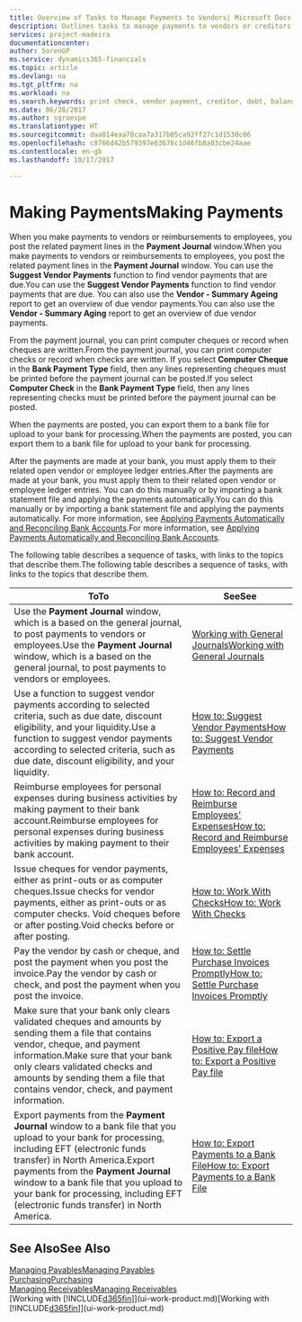 ```yaml
---
title: Overview of Tasks to Manage Payments to Vendors| Microsoft Docs
description: Outlines tasks to manage payments to vendors or creditors, including posting payment lines and getting an overview of the balance due.
services: project-madeira
documentationcenter: 
author: SorenGP
ms.service: dynamics365-financials
ms.topic: article
ms.devlang: na
ms.tgt_pltfrm: na
ms.workload: na
ms.search.keywords: print check, vendor payment, creditor, debt, balance due, AP
ms.date: 06/28/2017
ms.author: sgroespe
ms.translationtype: HT
ms.sourcegitcommit: daa014eaa78caa7a317b05ca92ff27c1d1530c06
ms.openlocfilehash: c8766d42b579397e63676c1d46fb8a03cbe24aae
ms.contentlocale: en-gb
ms.lasthandoff: 10/17/2017

---
```

# <a name="making-payments"></a><span data-ttu-id="6f872-103">Making Payments</span><span class="sxs-lookup"><span data-stu-id="6f872-103">Making Payments</span></span>
<span data-ttu-id="6f872-104">When you make payments to vendors or reimbursements to employees, you post the related payment lines in the **Payment Journal** window.</span><span class="sxs-lookup"><span data-stu-id="6f872-104">When you make payments to vendors or reimbursements to employees, you post the related payment lines in the **Payment Journal** window.</span></span> <span data-ttu-id="6f872-105">You can use the **Suggest Vendor Payments** function to find vendor payments that are due.</span><span class="sxs-lookup"><span data-stu-id="6f872-105">You can use the **Suggest Vendor Payments** function to find vendor payments that are due.</span></span> <span data-ttu-id="6f872-106">You can also use the **Vendor - Summary Ageing** report to get an overview of due vendor payments.</span><span class="sxs-lookup"><span data-stu-id="6f872-106">You can also use the **Vendor - Summary Aging** report to get an overview of due vendor payments.</span></span>

<span data-ttu-id="6f872-107">From the payment journal, you can print computer cheques or record when cheques are written.</span><span class="sxs-lookup"><span data-stu-id="6f872-107">From the payment journal, you can print computer checks or record when checks are written.</span></span> <span data-ttu-id="6f872-108">If you select **Computer Cheque** in the **Bank Payment Type** field, then any lines representing cheques must be printed before the payment journal can be posted.</span><span class="sxs-lookup"><span data-stu-id="6f872-108">If you select **Computer Check** in the **Bank Payment Type** field, then any lines representing checks must be printed before the payment journal can be posted.</span></span>

<span data-ttu-id="6f872-109">When the payments are posted, you can export them to a bank file for upload to your bank for processing.</span><span class="sxs-lookup"><span data-stu-id="6f872-109">When the payments are posted, you can export them to a bank file for upload to your bank for processing.</span></span>

<span data-ttu-id="6f872-110">After the payments are made at your bank, you must apply them to their related open vendor or employee ledger entries.</span><span class="sxs-lookup"><span data-stu-id="6f872-110">After the payments are made at your bank, you must apply them to their related open vendor or employee ledger entries.</span></span> <span data-ttu-id="6f872-111">You can do this manually or by importing a bank statement file and applying the payments automatically.</span><span class="sxs-lookup"><span data-stu-id="6f872-111">You can do this manually or by importing a bank statement file and applying the payments automatically.</span></span> <span data-ttu-id="6f872-112">For more information, see [Applying Payments Automatically and Reconciling Bank Accounts](receivables-apply-payments-auto-reconcile-bank-accounts.md).</span><span class="sxs-lookup"><span data-stu-id="6f872-112">For more information, see [Applying Payments Automatically and Reconciling Bank Accounts](receivables-apply-payments-auto-reconcile-bank-accounts.md).</span></span>

<span data-ttu-id="6f872-113">The following table describes a sequence of tasks, with links to the topics that describe them.</span><span class="sxs-lookup"><span data-stu-id="6f872-113">The following table describes a sequence of tasks, with links to the topics that describe them.</span></span>

| <span data-ttu-id="6f872-114">To</span><span class="sxs-lookup"><span data-stu-id="6f872-114">To</span></span> | <span data-ttu-id="6f872-115">See</span><span class="sxs-lookup"><span data-stu-id="6f872-115">See</span></span> |
| --- | --- |
|<span data-ttu-id="6f872-116">Use the **Payment Journal** window, which is a based on the general journal, to post payments to vendors or employees.</span><span class="sxs-lookup"><span data-stu-id="6f872-116">Use the **Payment Journal** window, which is a based on the general journal, to post payments to vendors or employees.</span></span>|[<span data-ttu-id="6f872-117">Working with General Journals</span><span class="sxs-lookup"><span data-stu-id="6f872-117">Working with General Journals</span></span>](ui-work-general-journals.md)|
| <span data-ttu-id="6f872-118">Use a function to suggest vendor payments according to selected criteria, such as due date, discount eligibility, and your liquidity.</span><span class="sxs-lookup"><span data-stu-id="6f872-118">Use a function to suggest vendor payments according to selected criteria, such as due date, discount eligibility, and your liquidity.</span></span> |[<span data-ttu-id="6f872-119">How to: Suggest Vendor Payments</span><span class="sxs-lookup"><span data-stu-id="6f872-119">How to: Suggest Vendor Payments</span></span>](payables-how-suggest-vendor-payments.md) |
|<span data-ttu-id="6f872-120">Reimburse employees for personal expenses during business activities by making payment to their bank account.</span><span class="sxs-lookup"><span data-stu-id="6f872-120">Reimburse employees for personal expenses during business activities by making payment to their bank account.</span></span>|[<span data-ttu-id="6f872-121">How to: Record and Reimburse Employees' Expenses</span><span class="sxs-lookup"><span data-stu-id="6f872-121">How to: Record and Reimburse Employees' Expenses</span></span>](finance-how-record-reimburse-employee-expenses.md)|
| <span data-ttu-id="6f872-122">Issue cheques for vendor payments, either as print-outs or as computer cheques.</span><span class="sxs-lookup"><span data-stu-id="6f872-122">Issue checks for vendor payments, either as print-outs or as computer checks.</span></span> <span data-ttu-id="6f872-123">Void cheques before or after posting.</span><span class="sxs-lookup"><span data-stu-id="6f872-123">Void checks before or after posting.</span></span> |[<span data-ttu-id="6f872-124">How to: Work With Checks</span><span class="sxs-lookup"><span data-stu-id="6f872-124">How to: Work With Checks</span></span>](payables-how-work-checks.md) |
| <span data-ttu-id="6f872-125">Pay the vendor by cash or cheque, and post the payment when you post the invoice.</span><span class="sxs-lookup"><span data-stu-id="6f872-125">Pay the vendor by cash or check, and post the payment when you post the invoice.</span></span> |[<span data-ttu-id="6f872-126">How to: Settle Purchase Invoices Promptly</span><span class="sxs-lookup"><span data-stu-id="6f872-126">How to: Settle Purchase Invoices Promptly</span></span>](finance-how-to-settle-purchase-invoices-promptly.md) |
| <span data-ttu-id="6f872-127">Make sure that your bank only clears validated cheques and amounts by sending them a file that contains vendor, cheque, and payment information.</span><span class="sxs-lookup"><span data-stu-id="6f872-127">Make sure that your bank only clears validated checks and amounts by sending them a file that contains vendor, check, and payment information.</span></span> |[<span data-ttu-id="6f872-128">How to: Export a Positive Pay file</span><span class="sxs-lookup"><span data-stu-id="6f872-128">How to: Export a Positive Pay file</span></span>](finance-how-positive-pay.md) |
|<span data-ttu-id="6f872-129">Export payments from the **Payment Journal** window to a bank file that you upload to your bank for processing, including EFT (electronic funds transfer) in North America.</span><span class="sxs-lookup"><span data-stu-id="6f872-129">Export payments from the **Payment Journal** window to a bank file that you upload to your bank for processing, including EFT (electronic funds transfer) in North America.</span></span> |[<span data-ttu-id="6f872-130">How to: Export Payments to a Bank File</span><span class="sxs-lookup"><span data-stu-id="6f872-130">How to: Export Payments to a Bank File</span></span>](payables-how-export-payments-bank-file.md)|  

## <a name="see-also"></a><span data-ttu-id="6f872-131">See Also</span><span class="sxs-lookup"><span data-stu-id="6f872-131">See Also</span></span>
[<span data-ttu-id="6f872-132">Managing Payables</span><span class="sxs-lookup"><span data-stu-id="6f872-132">Managing Payables</span></span>](payables-manage-payables.md)  
[<span data-ttu-id="6f872-133">Purchasing</span><span class="sxs-lookup"><span data-stu-id="6f872-133">Purchasing</span></span>](purchasing-manage-purchasing.md)  
[<span data-ttu-id="6f872-134">Managing Receivables</span><span class="sxs-lookup"><span data-stu-id="6f872-134">Managing Receivables</span></span>](receivables-manage-receivables.md)  
<span data-ttu-id="6f872-135">[Working with [!INCLUDE[d365fin](includes/d365fin_md.md)]](ui-work-product.md)</span><span class="sxs-lookup"><span data-stu-id="6f872-135">[Working with [!INCLUDE[d365fin](includes/d365fin_md.md)]](ui-work-product.md)</span></span>  

